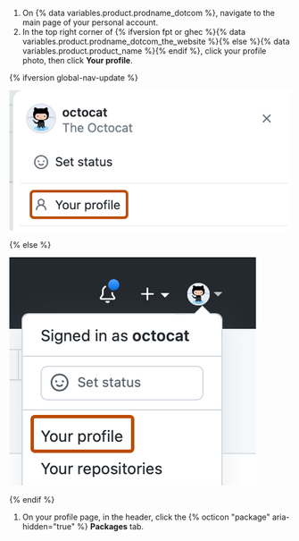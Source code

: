 1. On {% data variables.product.prodname_dotcom %}, navigate to the main page of your personal account.
1. In the top right corner of {% ifversion fpt or ghec %}{% data variables.product.prodname_dotcom_the_website %}{% else %}{% data variables.product.product_name %}{% endif %}, click your profile photo, then click **Your profile**.

{% ifversion global-nav-update %}

   ![Screenshot of the dropdown menu under @octocat's profile picture. "Your profile" is outlined in dark orange.](/assets/images/help/profile/profile-button-avatar-menu-global-nav-update.png)

{% else %}

   ![Screenshot of the dropdown menu under @octocat's profile picture. "Your profile" is outlined in dark orange.](/assets/images/help/profile/profile-button-avatar-menu.png)

{% endif %}
1. On your profile page, in the header, click the {% octicon "package" aria-hidden="true" %} **Packages** tab.
